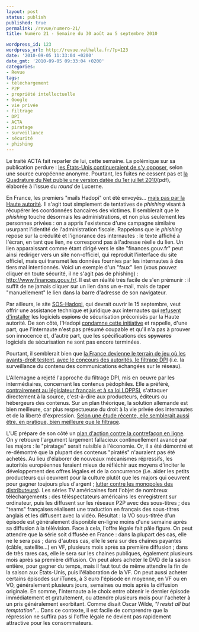```yaml
---
layout: post
status: publish
published: true
permalink: /revue/numero-21/
title: Numéro 21 - Semaine du 30 août au 5 septembre 2010

wordpress_id: 123
wordpress_url: http://revue.valhalla.fr/?p=123
date: '2010-09-05 11:33:04 +0200'
date_gmt: '2010-09-05 09:33:04 +0200'
categories:
- Revue
tags:
- téléchargement
- P2P
- propriété intellectuelle
- Google
- vie privée
- filtrage
- DPI
- ACTA
- piratage
- surveillance
- sécurité
- phishing
---
```

<p>Le traité ACTA fait reparler de lui, cette semaine. La polémique sur sa publication perdure : <a href="http://www.numerama.com/magazine/16655-acta-les-eacutetats-unis-auraient-interdit-a-l-europe-de-publier-le-texte.html">les États-Unis continueraient de s'y opposer</a>, selon une source européenne anonyme. Pourtant, les fuites ne cessent pas et <a href="http://www.laquadrature.net/files/ACTA_consolidatedtext_EUrestricted130710.pdf">la Quadrature du Net publie une version datée du 1er juillet 2010</a><span class="lang">(pdf)</span>, élaborée à l'issue du <i>round</i> de Lucerne.</p>
<p>En France, les premiers "mails Hadopi" ont été envoyés... <a href="http://www.lemondeinformatique.fr/actualites/lire-scam-avec-de-faux-mails-hadopi-31525.html">mais pas par la Haute autorité</a>. Il s'agit tout simplement de tentatives de <i>phishing</i> visant à récupérer les coordonnées bancaires des victimes. Il semblerait que le <i>phishing</i> touche désormais les administrations, et non plus seulement les personnes privées : on a appris l'existence d'une campagne similaire usurpant l'identité de l'administration fiscale. Rappelons que le <i>phishing</i> repose sur la crédulité et l'ignorance des internautes : le texte affiché à l'écran, en tant que lien, ne correspond pas à l'adresse réelle du lien. Un lien apparaissant comme étant dirigé vers le site "finances.gouv.fr" peut ainsi rediriger vers un site non-officiel, qui reproduit l'interface du site officiel, mais qui transmet les données fournies par les internautes à des tiers mal intentionnés. Voici un exemple d'un "faux" lien (vous pouvez cliquer en toute sécurité, il ne s'agit pas de phishing) : <a href="http://www.loreal.fr">http://www.finances.gouv.fr/</a>.  Il est en réalité très facile de s'en prémunir : il suffit de ne jamais cliquer sur un lien dans un e-mail, mais de taper "manuellement" le lien dans la barre d'adresse de son navigateur.</p>
<p>Par ailleurs, le site <a href="http://sos-hadopi.fr/">SOS-Hadopi</a>, qui devrait ouvrir le 15 septembre, veut offrir une assistance technique et juridique aux internautes qui <a href="http://www.zdnet.fr/actualites/sos-hadopi-offrira-bientot-une-defense-juridique-contre-hadopi-39754313.htm">refusent d'installer</a> les logiciels <s>espions</s> de sécurisation préconisés par la Haute autorité. De son côté, l'Hadopi <a href="http://www.numerama.com/magazine/16679-la-haute-autorite-condamne-l-initiative-de-sos-hadopi.html">condamne cette initiative</a> et rappelle, d'une part, que l'internaute n'est pas présumé coupable et qu'il n'a pas à prouver son innocence et, d'autre part, que les spécifications des <s>spywares</s> logiciels de sécurisation ne sont pas encore terminées.</p>
<p>Pourtant, il semblerait bien que <a href="http://www.pcinpact.com/actu/news/59106-hadopi-dpi-vedicis-scpp-filtrage.htm">la France devienne le terrain de jeu où les ayants-droit testent, avec le concours des autorités, le filtrage DPI</a> (i.e. la surveillance du contenu des communications échangées sur le réseau).</p>
<p>L'Allemagne a rejeté l'approche du filtrage DPI, mis en oeuvre par les intermédiaires, concernant les contenus pédophiles. Elle a préféré, <a href="http://www.pcinpact.com/actu/news/59116-loppsi-juge-filtrage-blocage-site.htm">contrairement au législateur français et à sa loi LOPPSI</a>, s'attaquer directement à la source, c'est-à-dire aux producteurs, éditeurs ou hébergeurs des contenus. Sur un plan théorique, la solution allemande est bien meilleure, car plus respectueuse du droit à la vie privée des internautes et de la liberté d'expression. <a href="http://www.numerama.com/magazine/16680-en-allemagne-la-suppression-des-contenus-pedophiles-affiche-son-efficacite.html">Selon une étude récente, elle semblerait aussi être, en pratique, bien meilleure que le filtrage</a>.</p>
<p>L'UE prépare de son côté un <a href="http://www.numerama.com/magazine/16674-l-ue-prepare-un-plan-d-action-contre-le-piratage-et-la-contrefacon-pour-2010.html">plan d'action contre la contrefaçon en ligne</a>. On y retrouve l'argument largement fallacieux continuellement avancé par les majors : le "piratage" serait nuisible à l'économie. Or, il a été démontré et re-démontré que la plupart des contenus "piratés" n'auraient pas été achetés. Au lieu d'élaborer de nouveaux mécanismes répressifs, les autorités européennes feraient mieux de réfléchir aux moyens d'inciter le développement des offres légales et de la concurrence (i.e. aider les petits producteurs qui oeuvrent pour la culture plutôt que les majors qui oeuvrent pour gagner toujours plus d'argent ; <a href="http://www.numerama.com/magazine/16676-les-majors-misent-sur-google-pour-amoindrir-l-hegemonie-d-itunes.html">lutter contre les monopoles des distributeurs</a>). Les séries TV américaines font l'objet de nombreux téléchargements : des téléspectateurs américains les enregistrent sur ordinateur, puis les diffusent sur les réseaux P2P avec des sous-titres ; des "teams" françaises réalisent une traduction en français des sous-titres anglais et les diffusent avec la vidéo. Résultat : la VO sous-titrée d'un épisode est généralement disponible en-ligne moins d'une semaine après sa diffusion à la télévision. Face à cela, l'offre légale fait pâle figure. On peut attendre que la série soit diffusée en France : dans la plupart des cas, elle ne le sera pas ; dans d'autres cas, elle le sera sur des chaînes payantes (câble, satellite...) en VF, plusieurs mois après sa première diffusion ; dans de très rares cas, elle le sera sur les chaines publiques, également plusieurs mois après sa première diffusion. On peut alors acheter le DVD de la saison entière, pour gagner du temps, mais il faut tout de même attendre la fin de la saison aux États-Unis, puis l'élaboration de la VF. On peut aussi acheter certains épisodes sur iTunes, à 3 euro l'épisode en moyenne, en VF ou en VO, généralement plusieurs jours, semaines ou mois après la diffusion originale. En somme, l'internaute a le choix entre obtenir le dernier épisode immédiatement et gratuitement, ou attendre plusieurs mois pour l'acheter à un pris généralement exorbitant. Comme disait Oscar Wilde, <i>"I resist all but temptation"</i>... Dans ce contexte, il est facile de comprendre que la répression ne suffira pas si l'offre légale ne devient pas rapidement attractive pour les consommateurs.</p>
